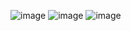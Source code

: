 ![image](https://github.com/user-attachments/assets/c13cb2fb-20b6-466a-8d5c-d4efd7dcbd74)
![image](https://github.com/user-attachments/assets/150628b5-b97f-4fd2-8e16-227d7c7148ed)
![image](https://github.com/user-attachments/assets/81a6c76a-cf71-45fa-b86c-230ded9ca04f)
